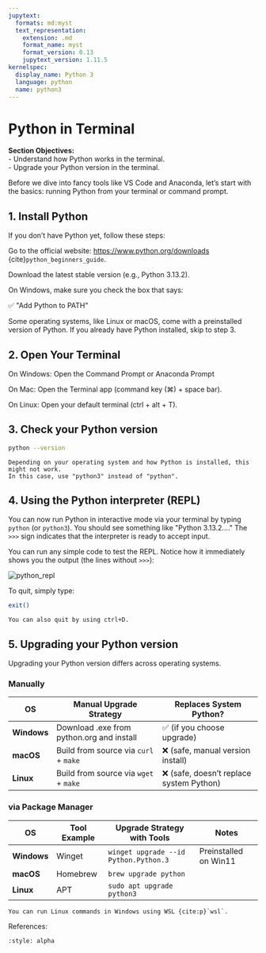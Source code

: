 ```yaml
---
jupytext:
  formats: md:myst
  text_representation:
    extension: .md
    format_name: myst
    format_version: 0.13
    jupytext_version: 1.11.5
kernelspec:
  display_name: Python 3
  language: python
  name: python3
---
```



# Python in Terminal

<div class="alert alert-block alert-success">
<b>Section Objectives:</b><br> 
- Understand how Python works in the terminal.<br>
- Upgrade your Python version in the terminal.<br>
</div>


Before we dive into fancy tools like VS Code and Anaconda, let’s start with the basics: running Python from your terminal or command prompt.



## 1. Install Python

If you don’t have Python yet, follow these steps:

Go to the official website: https://www.python.org/downloads {cite}`python_beginners_guide`.

Download the latest stable version (e.g., Python 3.13.2).

On Windows, make sure you check the box that says:

✅ "Add Python to PATH"

Some operating systems, like Linux or macOS, come with a preinstalled version of Python.
If you already have Python installed, skip to step 3.

## 2. Open Your Terminal

On Windows: Open the Command Prompt or Anaconda Prompt

On Mac: Open the Terminal app (command key (⌘) + space bar).

On Linux: Open your default terminal (ctrl + alt + T).

## 3. Check your Python version

```bash
python --version
```

```{note}
Depending on your operating system and how Python is installed, this might not work. 
In this case, use "python3" instead of "python".
```

## 4. Using the Python interpreter (REPL)

You can now run Python in interactive mode via your terminal by typing `python` (or `python3`).
You should see something like "Python 3.13.2...."
The `>>>` sign indicates that the interpreter is ready to accept input.


You can run any simple code to test the REPL. Notice how it immediately shows you the output (the lines without `>>>`):

<img src="../_static/images/repl_example.png" alt="python_repl"/>

To quit, simply type:
```bash
exit()
```
```{note}
You can also quit by using ctrl+D.
```


## 5. Upgrading your Python version

Upgrading your Python version differs across operating systems.

### Manually

| **OS**                | **Manual Upgrade Strategy**                                    | **Replaces System Python?**                             |
|-----------------------|----------------------------------------------------------------|---------------------------------------------------------|
| **Windows**           | Download .exe from python.org and install                      | ✅ (if you choose upgrade)                              |
| **macOS**             | Build from source via `curl` + `make`                          | ❌ (safe, manual version install)                       |
| **Linux**             | Build from source via `wget` + `make`                          | ❌ (safe, doesn’t replace system Python)                |



### via Package Manager


| **OS**        | **Tool Example**   |**Upgrade Strategy with Tools**                                    | **Notes**                             |
|-----------------------|------------|--------------------------------------------------------|---------------------------------------------------------|
| **Windows**           | Winget  | `winget upgrade --id Python.Python.3`                     | Preinstalled on Win11                              |
| **macOS**             | Homebrew| `brew upgrade python`                                     |                       |
| **Linux**             |APT      |`sudo apt upgrade python3`                                 |                |



```{note}
You can run Linux commands in Windows using WSL {cite:p}`wsl`.
```


References:
```{bibliography}
:style: alpha
```